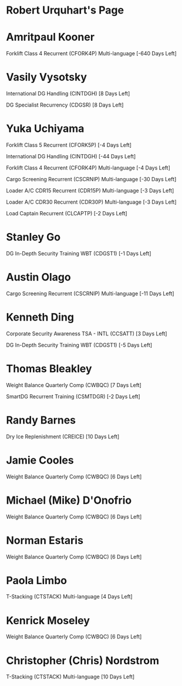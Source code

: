 # Robert Urquhart's Page




# Amritpaul Kooner


Forklift Class 4 Recurrent (CFORK4P) Multi-language [-640 Days Left]



# Vasily Vysotsky


International DG Handling (CINTDGH) [8 Days Left]

DG Specialist Recurrency (CDGSR) [8 Days Left]



# Yuka Uchiyama


Forklift Class 5 Recurrent (CFORK5P) [-4 Days Left]

International DG Handling (CINTDGH) [-44 Days Left]

Forklift Class 4 Recurrent (CFORK4P) Multi-language [-4 Days Left]

Cargo Screening Recurrent (CSCRNIP) Multi-language [-30 Days Left]

Loader A/C CDR15 Recurrent (CDR15P) Multi-language [-3 Days Left]

Loader A/C CDR30 Recurrent (CDR30P) Multi-language [-3 Days Left]

Load Captain Recurrent (CLCAPTP) [-2 Days Left]



# Stanley Go


DG In-Depth Security Training WBT (CDGST1) [-1 Days Left]



# Austin Olago


Cargo Screening Recurrent (CSCRNIP) Multi-language [-11 Days Left]



# Kenneth Ding


Corporate Security Awareness TSA - INTL (CCSATT) [3 Days Left]

DG In-Depth Security Training WBT (CDGST1) [-5 Days Left]



# Thomas Bleakley


Weight Balance Quarterly Comp (CWBQC) [7 Days Left]

SmartDG Recurrent Training (CSMTDGR) [-2 Days Left]



# Randy Barnes


Dry Ice Replenishment (CREICE) [10 Days Left]



# Jamie Cooles


Weight Balance Quarterly Comp (CWBQC) [6 Days Left]



# Michael (Mike) D'Onofrio


Weight Balance Quarterly Comp (CWBQC) [6 Days Left]



# Norman Estaris


Weight Balance Quarterly Comp (CWBQC) [6 Days Left]



# Paola Limbo


T-Stacking (CTSTACK) Multi-language [4 Days Left]



# Kenrick Moseley


Weight Balance Quarterly Comp (CWBQC) [6 Days Left]



# Christopher (Chris) Nordstrom


T-Stacking (CTSTACK) Multi-language [10 Days Left]



